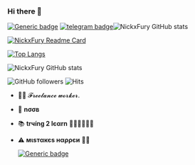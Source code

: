 ### Hi there 👋

[![Generic badge](https://img.shields.io/badge/REACHME-@-<COLOR>.svg)](https://github.com/NickxFury) [![telegram badge](https://img.shields.io/badge/NickxFury-30302f?style=flat&logo=telegram)](https://telegram.dog/NickxFury)![NickxFury GitHub stats](https://github-readme-stats-dulquer9.vercel.app/api?username=NickxFury&theme=gruvbox&show_icons=true)

[![NickxFury Readme Card](https://github-readme-stats-dulquer9.vercel.app/api/pin/?username=NickxFury&repo=github-readme-stats)](https://github.com/NickxFury)

[![Top Langs](https://github-readme-stats-dulquer9.vercel.app/api/top-langs/?username=NickxFury&layout=compact)](https://github.com/NickxFury)

![NickxFury GitHub stats](https://github-readme-stats-dulquer9.vercel.app/api?username=NickxFury&bg_color=30,e96443,904e95&title_color=fff&text_color=fff)

![GitHub followers](https://img.shields.io/github/followers/NickxFury?style=social)     ![Hits](https://hits.seeyoufarm.com/api/count/incr/badge.svg?url=https://github.com/NickxFury/)

- 👨‍💼 𝓕𝓻𝓮𝓮𝓵𝓪𝓷𝓬𝓮  𝔀𝓸𝓻𝓴𝓮𝓻.
- 🌚 <b>nσσв</b>
- 📚 <b>trчíng 2 lєαrn</b> 🚶🏻‍♂️🚶🏻‍♂️
- ⚠️ <b>мιѕтαкєѕ нαρρєи</b> 🤷‍♂️

  [![Generic badge](https://img.shields.io/badge/FoeㅤMo꒦꒐ꏂꇙ..ㅤping@-MOVIECLUB_CHAT-RED.svg)](https://telegram.dog/MOVIECLUB_CHAT)

